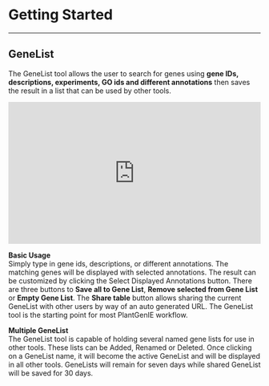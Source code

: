 Getting Started
=============

------------------------
GeneList
------------------------
The GeneList tool allows the user to search for genes using **gene IDs, descriptions, experiments, GO ids and different annotations** then saves the result in a list that can be used by other tools.

<div style="position: relative; padding-bottom: 56.25%; height: 0; overflow: hidden; max-width: 100%; height: auto;">
        <iframe src="https://plantgenie.org/help/screencast/genelist_screencast/genelist.html" frameborder="0" allowfullscreen style="position: absolute; top: 0; left: 0; width: 100%; height: 100%;"></iframe>
</div>

**Basic Usage**   
Simply type in gene ids, descriptions, or different annotations. The matching genes will be displayed with selected annotations. The result can be customized by clicking the Select Displayed Annotations button. There are three buttons to **Save all to Gene List**, **Remove selected from Gene List** or **Empty Gene List**. The **Share table** button allows sharing the current GeneList with other users by way of an auto generated URL. The GeneList tool is the starting point for most PlantGenIE workflow.


**Multiple GeneList**    
The GeneList tool is capable of holding several named gene lists for use in other tools. These lists can be Added, Renamed or Deleted. Once clicking on a GeneList name, it will become the active GeneList and will be displayed in all other tools. GeneLists will remain for seven days while shared GeneList will be saved for 30 days.


